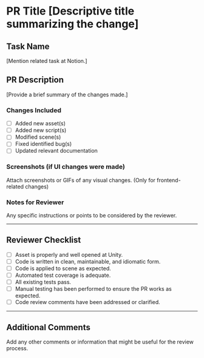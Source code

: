 # PR Title [Descriptive title summarizing the change]

## Task Name
[Mention related task at Notion.]

## PR Description
[Provide a brief summary of the changes made.]

### Changes Included
- [ ] Added new asset(s)
- [ ] Added new script(s)
- [ ] Modified scene(s)
- [ ] Fixed identified bug(s)
- [ ] Updated relevant documentation

### Screenshots (if UI changes were made)
Attach screenshots or GIFs of any visual changes. (Only for frontend-related changes)

### Notes for Reviewer
Any specific instructions or points to be considered by the reviewer.

---
## Reviewer Checklist
- [ ] Asset is properly and well opened at Unity.
- [ ] Code is written in clean, maintainable, and idiomatic form.
- [ ] Code is applied to scene as expected.
- [ ] Automated test coverage is adequate.
- [ ] All existing tests pass.
- [ ] Manual testing has been performed to ensure the PR works as expected.
- [ ] Code review comments have been addressed or clarified.

---
## Additional Comments
Add any other comments or information that might be useful for the review process.
